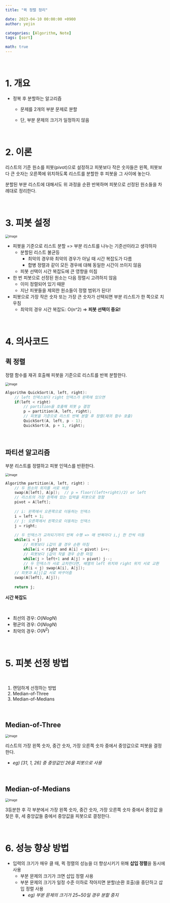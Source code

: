 ```yaml
---
title: "퀵 정렬 정리"

date: 2023-04-10 00:00:00 +0900
author: yejin

categories: [Algorithm, Note]
tags: [sort]

math: true
---
```


<br>

# **1. 개요**

* 정복 후 분할하는 알고리즘

  * 문제를 2개의 부분 문제로 분할

  * 단, 부분 문제의 크기가 일정하지 않음

<br>

# **2. 이론**

리스트의 기준 원소를 피봇(pivot)으로 설정하고 피봇보다 작은 숫자들은 왼쪽, 피봇보다 큰 숫자는 오른쪽에 위치하도록 리스트를 분할한 후 피봇을 그 사이에 놓는다.

분할된 부분 리스트에 대해서도 위 과정을 순환 반복하며 피봇으로 선정된 원소들을 차례대로 정리한다.

<br>

# **3. 피봇 설정**

<img src="https://user-images.githubusercontent.com/93882395/230892968-f7f95500-0ea3-4926-8037-23f40b07e474.png" alt="image" style="zoom:67%;" /> 

 

* 피봇을 기준으로 리스트 분할 => 부분 리스트를 나누는 기준선이라고 생각하자
  * 분할된 리스트 불균등
    * 최악의 경우와 최악의 경우가 아닐 때 시간 복잡도가 다름
    * 합병 정렬과 같이 모든 경우에 대해 동일한 시간이 쓰이지 않음
  * 피봇 선택이 시간 복잡도에 큰 영향을 미침 
* 한 번 피봇으로 선정된 원소는 다음 정렬시 고려하지 않음
  * 이미 정렬되어 있기 때문
  * 지난 피봇들을 제외한 원소들이 정렬 범위가 된다!
* 피봇으로 가장 작은 숫자 또는 가장 큰 숫자가 선택되면 부분 리스트가 한 쪽으로 치우침
  * 최악의 경우 시간 복잡도: O(n^2) => **피봇 선택이 중요!**

<br>

# **4. 의사코드**

## **퀵 정렬** 

정렬 함수를 재귀 호출해 피봇을 기준으로 리스트를 반복 분할한다.

<img src="https://user-images.githubusercontent.com/93882395/230892994-aa035dc2-6a43-4c6b-bf2d-10c2dac311f4.png" alt="image" style="zoom:67%;" />  

```c
Algorithm QuickSort(A, left, right):
	// left 인덱스보다 right 인덱스가 왼쪽에 있으면
    if(left < right) 
        // partition을 호출해 피봇 p 결정
        p = partition(A, left, right);
		// 피봇을 기준으로 리스트 반복 분할 후 정렬(재귀 함수 호출)
        QuickSort(A, left, p - 1);
        QuickSort(A, p + 1, right);
```

<br>

## **파티션 알고리즘**

부분 리스트를 정렬하고 피봇 인덱스를 반환한다.

<img src="https://user-images.githubusercontent.com/93882395/230893014-75c0f1c4-b083-44ad-ae0b-6e722e15d7b4.png" alt="image" style="zoom:67%;" />  


```c
Algorithm partition(A, left, right) :
    // 두 원소의 위치를 서로 바꿈
    swap(A[left], A[p]);  // p = floor((left+right)/2) or left
    // 리스트의 가장 왼쪽에 있는 입력을 피봇으로 정함
    pivot = A[left];
    
    // i: 왼쪽에서 오른쪽으로 이동하는 인덱스
    i = left + 1; 
    // j: 오른쪽에서 왼쪽으로 이동하는 인덱스
    j = right; 
    
    // 두 인덱스가 교차되기까지 반복 수행 => 매 반복마다 i,j 한 칸씩 이동
    while(i < j)
    	// 피봇보다 i값이 클 경우 순환 마침
        while(i < right and A[i] < pivot) i++; 
        // 피봇보다 j값이 작을 경우 순환 마침
        while(j > left+1 and A[j] > pivot) j--; 
        // 두 인덱스가 서로 교차한다면, 배열의 left 위치와 right 위치 서로 교환
        if(i < j) swap(A[i], A[j]);
    // 피봇과 A[j]값 서로 바꾸어줌
    swap(A[left], A[j]); 
    
    return j;
```

**시간 복잡도**

<br>

* 최선의 경우: $O(N log N)$
* 평균의 경우: $O(N log N)$
* 최악의 경우: $O(N^{2})$

<br>

# **5. 피봇 선정 방법**

<br>

1. 랜덤하게 선정하는 방법
2. Median-of-Three
3. Median-of-Medians

<br>

## **Median-of-Three**



<img src="https://user-images.githubusercontent.com/93882395/230893045-3e410422-7665-4340-8746-47382f2c706b.png" alt="image" style="zoom:67%;" />  



리스트의 가장 왼쪽 숫자, 중간 숫자, 가장 오른쪽 숫자 중에서 중앙값으로 피봇을 결정한다.

* *eg) [31, 1, 26] 중 중앙값인 26을 피봇으로 사용*

<br>

## **Median-of-Medians**



<img src="https://user-images.githubusercontent.com/93882395/230893068-fa6447c5-3942-468b-bc33-49b3a7c70ba6.png" alt="image" style="zoom:67%;" />  



3등분한 후 각 부분에서 가장 왼쪽 숫자, 중간 숫자, 가장 오른쪽 숫자 중에서 중앙값 
을 찾은 후, 세 중앙값들 중에서 중앙값을 피봇으로 결정한다.

<br>

# **6. 성능 향상 방법**

* 입력의 크기가 매우 클 때, 퀵 정렬의 성능을 더 향상시키기 위해 **삽입  정렬**을 동시에 사용
  * 부분 문제의 크기가 크면 삽입 정렬 사용
  * 부분 문제의 크기가 일정 수준 이하로 작아지면 분할(순환 호출)을 중단하고 삽입 정렬 사용
    * *eg) 부분 문제의 크기가 25~50일 경우 분할 중지*

